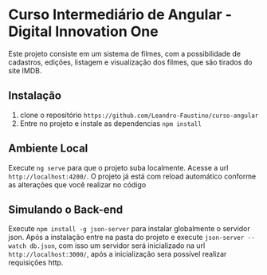 # Curso Intermediário de Angular - Digital Innovation One

Este projeto consiste em um sistema de filmes, com a possibilidade de cadastros, edições, listagem e visualização dos filmes, que são tirados do site IMDB.

## Instalação

1. clone o repositório `https://github.com/Leandro-Faustino/curso-angular`
2. Entre no projeto e instale as dependencias `npm install`

## Ambiente Local

Execute `ng serve` para que o projeto suba localmente. Acesse a url `http://localhost:4200/`. O projeto já está com reload automático conforme as alterações que você realizar no código

## Simulando o Back-end

Execute `npm install -g json-server` para instalar globalmente o servidor json. Após a instalação entre na pasta do projeto e execute `json-server --watch db.json`, com isso um servidor será inicializado na url `http://localhost:3000/`, após a inicialização sera possível realizar requisições http.


